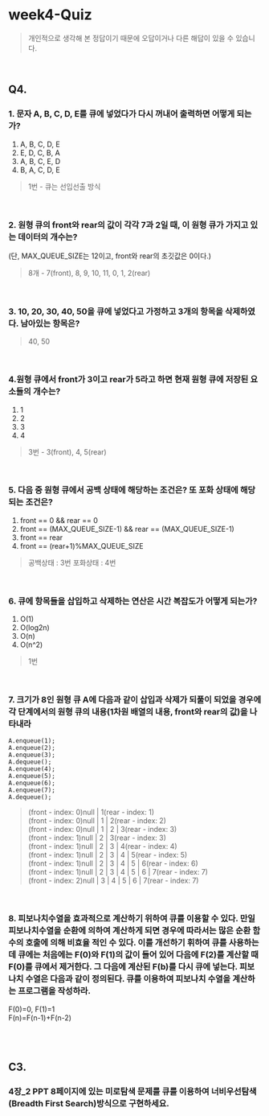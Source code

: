 # week4-Quiz
> 개인적으로 생각해 본 정답이기 때문에 오답이거나 다른 해답이 있을 수 있습니다. <br/>

<br/>

## Q4.

### 1. 문자 A, B, C, D, E를 큐에 넣었다가 다시 꺼내어 출력하면 어떻게 되는가?
1. A, B, C, D, E<br/>
2. E, D, C, B, A<br/>
3. A, B, C, E, D<br/>
4. B, A, C, D, E<br/>
> 1번 - 큐는 선입선출 방식
<br/>

### 2. 원형 큐의 front와 rear의 값이 각각 7과 2일 때, 이 원형 큐가 가지고 있는 데이터의 개수는?
(단, MAX_QUEUE_SIZE는 12이고, front와 rear의 초깃값은 0이다.)
> 8개 - 7(front), 8, 9, 10, 11, 0, 1, 2(rear)
<br/>

### 3. 10, 20, 30, 40, 50을 큐에 넣었다고 가정하고 3개의 항목을 삭제하였다. 남아있는 항목은?
> 40, 50
<br/>

### 4.원형 큐에서 front가 3이고 rear가 5라고 하면 현재 원형 큐에 저장된 요소들의 개수는?
1. 1<br/>
2. 2<br/>
3. 3<br/>
4. 4<br/>
> 3번 - 3(front), 4, 5(rear)
<br/>

### 5. 다음 중 원형 큐에서 공백 상태에 해당하는 조건은? 또 포화 상태에 해당되는 조건은?
1. front == 0 && rear == 0<br/>
2. front == (MAX_QUEUE_SIZE-1) && rear == (MAX_QUEUE_SIZE-1)<br/>
3. front == rear<br/>
4. front == (rear+1)%MAX_QUEUE_SIZE<br/>
> 공백상태 : 3번 
> 포화상태 : 4번
<br/>

### 6. 큐에 항목들을 삽입하고 삭제하는 연산은 시간 복잡도가 어떻게 되는가?
1. O(1)<br/>
2. O(log2n)<br/>
3. O(n)<br/>
4. O(n^2)<br/>
> 1번
<br/>

### 7. 크기가 8인 원형 큐 A에 다음과 같이 삽입과 삭제가 되풀이 되었을 경우에 각 단계에서의 원형 큐의 내용(1차원 배열의 내용, front와 rear의 값)을 나타내라
```
A.enqueue(1);
A.enqueue(2);
A.enqueue(3); 
A.dequeue();  
A.enqueue(4);  
A.enqueue(5);  
A.enqueue(6);   
A.enqueue(7);   
A.dequeue();  
```
> (front - index: 0)null | 1(rear - index: 1)<br/>
> (front - index: 0)null | 1 | 2(rear - index: 2)<br/>
> (front - index: 0)null | 1 | 2 | 3(rear - index: 3)<br/>
> (front - index: 1)null | 2 | 3(rear - index: 3)<br/>
> (front - index: 1)null | 2 | 3 | 4(rear - index: 4)<br/>
> (front - index: 1)null | 2 | 3 | 4 | 5(rear - index: 5)<br/>
> (front - index: 1)null | 2 | 3 | 4 | 5 | 6(rear - index: 6)<br/>
> (front - index: 1)null | 2 | 3 | 4 | 5 | 6 | 7(rear - index: 7)<br/>
> (front - index: 2)null | 3 | 4 | 5 | 6 | 7(rear - index: 7)<br/>
<br/>

### 8. 피보나치수열을 효과적으로 계산하기 위하여 큐를 이용할 수 있다. 만일 피보나치수열을 순환에 의하여 계산하게 되면 경우에 따라서는 많은 순환 함수의 호출에 의해 비효율 적인 수 있다. 이를 개선하기 휘하여 큐를 사용하는데 큐에는 처음에는 F(0)와 F(1)의 값이 들어 있어 다음에 F(2)를 계산할 때 F(0)를 큐에서 제거한다. 그 다음에 계산된 F(b)를 다시 큐에 넣는다. 피보나치 수열은 다음과 같이 정의된다. 큐를 이용하여 피보나치 수열을 계산하는 프로그램을 작성하라.
F(0)=0, F(1)=1<br/>
F(n)=F(n-1)+F(n-2)<br/>

<br/>
<br/>

## C3.
### 4장_2 PPT 8페이지에 있는 미로탐색 문제를 큐를 이용하여 너비우선탐색(Breadth First Search)방식으로 구현하세요.
